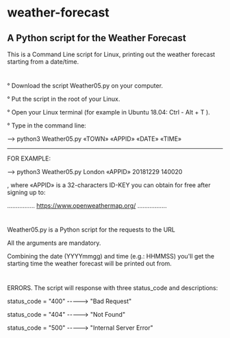 # weather-forecast
A Python script for the Weather Forecast
-------------------------------------------

This is a Command Line script for Linux, printing out the weather forecast starting from a  date/time.
#

° Download the script Weather05.py on your computer.

° Put the script in the root of your Linux.

° Open your Linux terminal (for example in Ubuntu 18.04:  Ctrl - Alt + T ).

° Type in the command line:

 --> python3 Weather05.py «TOWN» «APPID» «DATE» «TIME»

---------------------------------------------
 FOR EXAMPLE:
 
 --> python3 Weather05.py London «APPID» 20181229 140020
  
 , where «APPID» is a 32-characters ID-KEY you can obtain for free after signing up to:
  
……………. https://www.openweathermap.org/ ……………..
#

Weather05.py is a Python script for the requests to the URL

All the arguments are mandatory.

Combining the date (YYYYmmgg) and time (e.g.: HHMMSS) you'll get the starting time the weather forecast will be printed out from.
#

ERRORS. The script will response with three status_code and descriptions:

 status_code = "400" ----->  "Bad Request"
 
 status_code = "404" ----->  "Not Found"
 
 status_code = "500" ----->  "Internal Server Error" 
 


